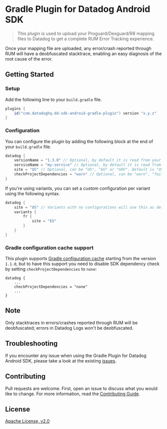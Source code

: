 # Gradle Plugin for Datadog Android SDK

> This plugin is used to upload your Proguard/Dexguard/R8 mapping files to Datadog to get a complete RUM Error Tracking experience.

Once your mapping file are uploaded, any error/crash reported through RUM will have a deobfuscated stacktrace, enabling an easy diagnosis of the root cause of the error.

## Getting Started

### Setup

Add the following line to your `build.gradle` file.

```groovy
plugins {
    id("com.datadoghq.dd-sdk-android-gradle-plugin") version "x.y.z"
}
```

### Configuration

You can configure the plugin by adding the following block at the end of your `build.gradle` file.

```groovy
datadog {
    versionName = "1.3.0" // Optional, by default it is read from your Android plugin configuration's version name
    serviceName = "my-service" // Optional, by default it is read from your Android plugin configuration's package name
    site = "US" // Optional, can be "US", "EU" or "GOV". Default is "US"
    checkProjectDependencies = "warn" // Optional, can be "warn", "fail" or "none". Default is "fail". Will check if Datadog SDK is in the project dependencies.
}
```

If you're using variants, you can set a custom configuration per variant using the following syntax.

```groovy
datadog {
    site = "US" // Variants with no configurations will use this as default
    variants {
        fr {
            site = "EU"
        }
    }
}
```

### Gradle configuration cache support

This plugin supports [Gradle configuration cache](https://docs.gradle.org/7.1/userguide/configuration_cache.html) starting from the version `1.1.0`, but to have this support you need to disable SDK dependency check by setting `checkProjectDependencies` to `none`:

```
datadog {
    ...
    checkProjectDependencies = "none"
    ...
}
```

## Note

Only stacktraces in errors/crashes reported through RUM will be deobfuscated; errors in Datadog Logs won't be deobfuscated. 

## Troubleshooting

If you encounter any issue when using the Gradle Plugin for Datadog Android SDK, please take a look at 
the existing [issues](https://github.com/DataDog/dd-sdk-android/issues?q=is%3Aissue).

## Contributing

Pull requests are welcome. First, open an issue to discuss what you would like to change. For more information, read the [Contributing Guide](CONTRIBUTING.md).

## License

[Apache License, v2.0](LICENSE)
